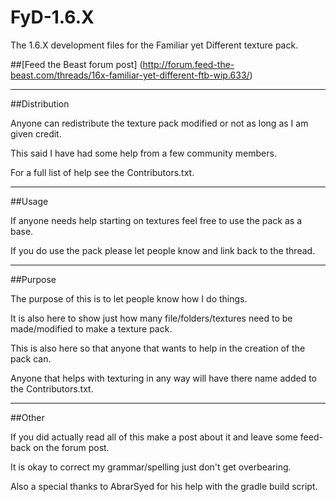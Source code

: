 FyD-1.6.X
=========

The 1.6.X development files for the Familiar yet Different texture pack.

##[Feed the Beast forum post] (http://forum.feed-the-beast.com/threads/16x-familiar-yet-different-ftb-wip.633/)
***
##Distribution

Anyone can redistribute the texture pack modified or not as long as I am given credit.

This said I have had some help from a few community members.

For a full list of help see the Contributors.txt.
***
##Usage

If anyone needs help starting on textures feel free to use the pack as a base.

If you do use the pack please let people know and link back to the thread.
***
##Purpose

The purpose of this is to let people know how I do things.

It is also here to show just how many file/folders/textures need to be made/modified to make a texture pack.

This is also here so that anyone that wants to help in the creation of the pack can.

Anyone that helps with texturing in any way will have there name added to the Contributors.txt.
***
##Other

If you did actually read all of this make a post about it and leave some feed-back on the forum post.

It is okay to correct my grammar/spelling just don't get overbearing.

Also a special thanks to AbrarSyed for his help with the gradle build script.
